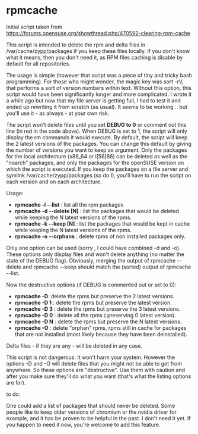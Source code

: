 rpmcache
========

Initial script taken from https://forums.opensuse.org/showthread.php/470592-clearing-rpm-cache

This script is intended to delete the rpm and delta files in /var/cache/zypp/packages if you keep these files locally. If you don't know what it means, then you don't need it, as RPM files caching is disable by default for all repositories.

The usage is simple (however that script was a piece of tiny and tricky bash programming). For those who might wonder, the magic key was sort -rV, that performs a sort of version numbers within text. Without this option, this script would have been significantly longer and more complicated. I wrote it a while ago but now that my file server is getting full, I had to test it and ended up rewriting it from scratch (as usual). It seems to be working .. but you'll use it - as always - at your own risk.

The script won't delete files until you set **DEBUG to 0** or comment out this line (in red in the code above). When DEBUG is set to 1, the script will only display the rm commands it would execute. By default, the script will keep the 2 latest versions of the packages. You can change this default by giving the number of versions you want to keep as argument. Only the packages for the local architecture (x86_64 or i[56]86) can be deleted as well as the "noarch" packages, and only the packages for the openSUSE version on which the script is executed. If you keep the packages on a file server and symlink /var/cache/zypp/packages (so do I), you'll have to run the script on each version and on each architecture.

Usage:

* **rpmcache -l --list** : list all the rpm packages
* **rpmcache -d --delete [N]** : list the packages that would be deleted while keeping the N latest versions of the rpms.
* **rpmcache -k --keep [N]** : list the packages that would be kept in cache while keeping the N latest versions of the rpms.
* **rpmcache -o --orphans** : delete rpms of non installed packages only.

Only one option can be used (sorry , I could have combined -d and -o).
These options only display files and won't delete anything (no matter the state of the DEBUG flag).
Obviously, merging the output of rpmcache --delete and rpmcache --keep should match the (sorted) output of rpmcache --list.

Now the destructive options (if DEBUG is commented out or set to 0):
* **rpmcache -D**: delete the rpms but preserve the 2 latest versions.
* **rpmcache -D 1** : delete the rpms but preserve the latest version.
* **rpmcache -D 3** : delete the rpms but preserve the 3 latest versions.
* **rpmcache -D 0** : delete all the rpms ( preserving 0 latest version).
* **rpmcache -D N** : delete the rpms but preserve the N latest versions.
* **rpmcache -O** : delete "orphan" rpms, rpms still in cache for packages that are not installed (most likely because they have been deinstalled).

Delta files - if they are any - will be deleted in any case.

This script is not dangerous. It won't harm your system. However the options -D and -O will delete files that you might not be able to get from anywhere. So these options are "destructive". Use them with caution and after you make sure they'll do what you want (that's what the listing options are for).

to do:

One could add a list of packages that should never be deleted. Some people like to keep older versions of chromium or the nvidia driver for example, and it has be proven to be helpful in the past. I don't need it yet. If you happen to need it now, you're welcome to add this feature. 
